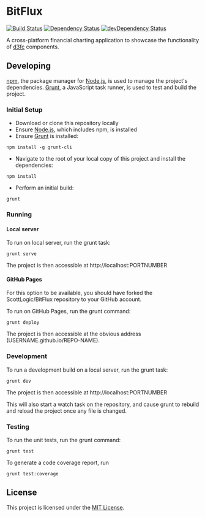 # BitFlux

[![Build Status](https://travis-ci.org/ScottLogic/BitFlux.svg?branch=develop)](https://travis-ci.org/ScottLogic/BitFlux)
[![Dependency Status](https://david-dm.org/ScottLogic/BitFlux.svg)](https://david-dm.org/ScottLogic/BitFlux)
[![devDependency Status](https://david-dm.org/ScottLogic/BitFlux/dev-status.svg)](https://david-dm.org/ScottLogic/BitFlux#info=devDependencies)

A cross-platform financial charting application to showcase the functionality of [d3fc](http://scottlogic.github.io/d3fc/) components.

## Developing

[npm](https://www.npmjs.com/), the package manager for [Node.js](https://nodejs.org/), is used to manage the project's dependencies. [Grunt](http://gruntjs.com/), a JavaScript task runner, is used to test and build the project.

### Initial Setup

- Download or clone this repository locally
- Ensure [Node.js](https://nodejs.org/), which includes npm, is installed
- Ensure [Grunt](http://gruntjs.com/getting-started#installing-the-cli) is installed:

```
npm install -g grunt-cli
```

- Navigate to the root of your local copy of this project and install the dependencies:

```
npm install
```

- Perform an initial build:

```
grunt
```

### Running

#### Local server

To run on local server, run the grunt task:

```
grunt serve
```

The project is then accessible at http://localhost:PORTNUMBER

#### GitHub Pages

For this option to be available, you should have forked the ScottLogic/BitFlux repository to your GitHub account.

To run on GitHub Pages, run the grunt command:

```
grunt deploy
```

The project is then accessible at the obvious address (USERNAME.github.io/REPO-NAME).

### Development

To run a development build on a local server, run the grunt task:

```
grunt dev
```

The project is then accessible at http://localhost:PORTNUMBER

This will also start a watch task on the repository, and cause grunt to rebuild and reload the project once any file is changed.

### Testing

To run the unit tests, run the grunt command:

```
grunt test
```

To generate a code coverage report, run

```
grunt test:coverage
```

## License

This project is licensed under the [MIT License](http://opensource.org/licenses/MIT).
